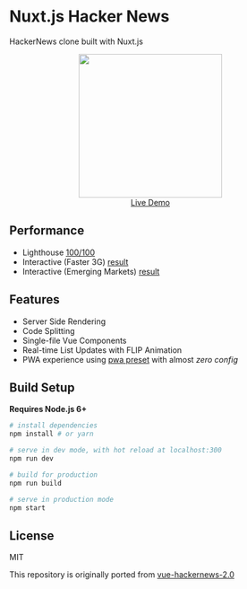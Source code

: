 # Nuxt.js Hacker News
HackerNews clone built with Nuxt.js

<p align="center">
  <a href="https://hn.nuxtjs.org" target="_blank">
    <img src="https://cloud.githubusercontent.com/assets/5158436/26785443/a70cfa48-4a17-11e7-9cda-1333932baf5c.png" width="256px">
    <br>
    Live Demo
  </a>
</p>

## Performance

- Lighthouse [100/100](https://cdn.rawgit.com/Atinux/e2f424e6794babc00d2158406b0ab37d/raw/7ed7607325dd3e1d1ae26bff14d49032ed8656d5/lighthouse-result-nuxt.html)
- Interactive (Faster 3G) [result](https://www.webpagetest.org/result/170605_F3_805beee9baa2d3c0542176e79cdb148c/)
- Interactive (Emerging Markets) [result](https://www.webpagetest.org/result/170606_C7_469006cad2a2266e76b7cdcf4740ad87/)

## Features

- Server Side Rendering
- Code Splitting
- Single-file Vue Components
- Real-time List Updates with FLIP Animation
- PWA experience using [pwa preset](https://github.com/nuxt/modules/tree/master/modules/pwa) with almost _zero config_

## Build Setup

**Requires Node.js 6+**

``` bash
# install dependencies
npm install # or yarn

# serve in dev mode, with hot reload at localhost:300
npm run dev

# build for production
npm run build

# serve in production mode
npm start
```

## License

MIT

This repository is originally ported from [vue-hackernews-2.0](https://github.com/vuejs/vue-hackernews-2.0)
